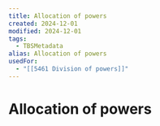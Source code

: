 ```yaml
---
title: Allocation of powers
created: 2024-12-01
modified: 2024-12-01
tags:
  - TBSMetadata
alias: Allocation of powers
usedFor:
  - "[[5461 Division of powers]]"
---
```

# Allocation of powers
